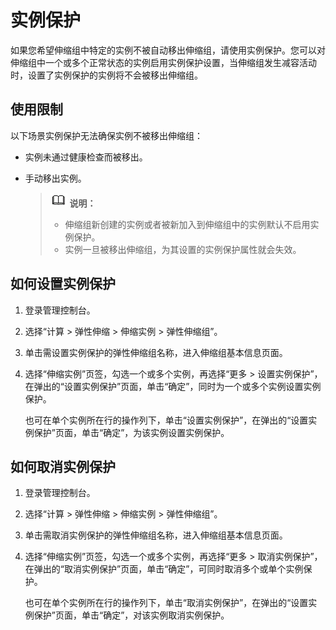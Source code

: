 # 实例保护<a name="ZH-CN_TOPIC_0076979345"></a>

如果您希望伸缩组中特定的实例不被自动移出伸缩组，请使用实例保护。您可以对伸缩组中一个或多个正常状态的实例启用实例保护设置，当伸缩组发生减容活动时，设置了实例保护的实例将不会被移出伸缩组。

## 使用限制<a name="section33767911104059"></a>

以下场景实例保护无法确保实例不被移出伸缩组：

-   实例未通过健康检查而被移出。
-   手动移出实例。

    >![](public_sys-resources/icon-note.gif) **说明：**   
    >-   伸缩组新创建的实例或者被新加入到伸缩组中的实例默认不启用实例保护。  
    >-   实例一旦被移出伸缩组，为其设置的实例保护属性就会失效。  


## 如何设置实例保护<a name="section35538053104144"></a>

1.  登录管理控制台。
2.  选择“计算 \> 弹性伸缩 \> 伸缩实例 \> 弹性伸缩组”。
3.  单击需设置实例保护的弹性伸缩组名称，进入伸缩组基本信息页面。
4.  选择“伸缩实例”页签，勾选一个或多个实例，再选择“更多 \> 设置实例保护”，在弹出的“设置实例保护”页面，单击“确定”，同时为一个或多个实例设置实例保护。

    也可在单个实例所在行的操作列下，单击“设置实例保护”，在弹出的“设置实例保护”页面，单击“确定”，为该实例设置实例保护。


## 如何取消实例保护<a name="section42597752104218"></a>

1.  登录管理控制台。
2.  选择“计算 \> 弹性伸缩 \> 伸缩实例 \> 弹性伸缩组”。
3.  单击需取消实例保护的弹性伸缩组名称，进入伸缩组基本信息页面。
4.  选择“伸缩实例”页签，勾选一个或多个实例，再选择“更多 \> 取消实例保护”，在弹出的“取消实例保护”页面，单击“确定”，可同时取消多个或单个实例保护。

    也可在单个实例所在行的操作列下，单击“取消实例保护”，在弹出的“设置实例保护”页面，单击“确定”，对该实例取消实例保护。


